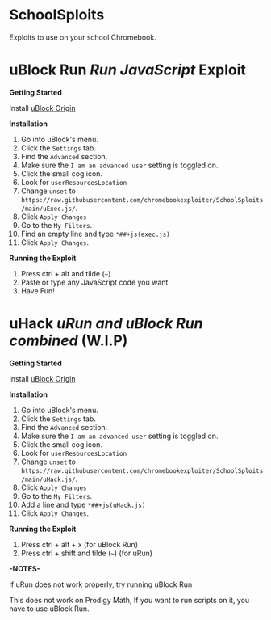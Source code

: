 # SchoolSploits
Exploits to use on your school Chromebook.
# uBlock Run *Run JavaScript* Exploit
<b>Getting Started</b>

Install <a href="https://chromewebstore.google.com/detail/ublock-origin/cjpalhdlnbpafiamejdnhcphjbkeiagm">uBlock Origin</a>

<b>Installation</b>
1. Go into uBlock's menu.
2. Click the `Settings` tab.
3. Find the `Advanced` section.
4. Make sure the `I am an advanced user` setting is toggled on.
5. Click the small cog icon.
6. Look for `userResourcesLocation`
7. Change `unset` to `https://raw.githubusercontent.com/chromebookexploiter/SchoolSploits/main/uExec.js/`.
8. Click `Apply Changes`
9. Go to the `My Filters`.
10. Find an empty line and type `*##+js(exec.js)`
11. Click `Apply Changes`.

<b>Running the Exploit</b>
1. Press ctrl + alt and tilde (`~`)
2. Paste or type any JavaScript code you want
3. Have Fun!

# uHack *uRun and uBlock Run combined* (W.I.P)
<b>Getting Started</b>

Install <a href="https://chromewebstore.google.com/detail/ublock-origin/cjpalhdlnbpafiamejdnhcphjbkeiagm">uBlock Origin</a>

<b>Installation</b>
1. Go into uBlock's menu.
2. Click the `Settings` tab.
3. Find the `Advanced` section.
4. Make sure the `I am an advanced user` setting is toggled on.
5. Click the small cog icon.
6. Look for `userResourcesLocation`
7. Change `unset` to `https://raw.githubusercontent.com/chromebookexploiter/SchoolSploits/main/uHack.js/`.
8. Click `Apply Changes`
9. Go to the `My Filters`.
10. Add a line and type `*##+js(uHack.js)`
11. Click `Apply Changes`.

<b>Running the Exploit</b>
1. Press ctrl + alt + x (for uBlock Run)
2. Press ctrl + shift and tilde (`~`) (for uRun)

<b>-NOTES-</b>

If uRun does not work properly, try running uBlock Run

This does not work on Prodigy Math, If you want to run scripts on it, you have to use uBlock Run.
